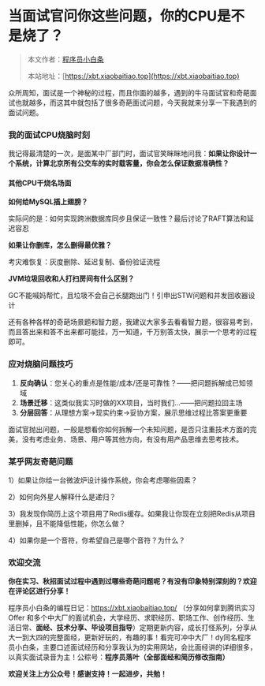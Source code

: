 # 当面试官问你这些问题，你的CPU是不是烧了？

> 本文作者：[程序员小白条](https://github.com/luoye6)
>
> 本站地址：[https://xbt.xiaobaitiao.top](https://xbt.xiaobaitiao.top)

众所周知，面试是一个神秘的过程，而且你面的越多，遇到的牛马面试官和奇葩面试也就越多，而这其中就包括了很多奇葩面试问题，今天我就来分享一下我遇到的面试问题。

### 我的面试CPU烧脑时刻

我记得最清楚的一次，是面某中厂部门时，面试官笑眯眯地问我：**如果让你设计一个系统，计算北京所有公交车的实时载客量，你会怎么保证数据准确性？**

#### **其他CPU干烧名场面**

**如何给MySQL插上翅膀？**

实际问的是：如何实现跨洲数据库同步且保证一致性？最后讨论了RAFT算法和延迟容忍

**如果让你删库，怎么删得最优雅？**

考灾难恢复：灰度删除、延迟复制、备份验证流程

**JVM垃圾回收和人打扫房间有什么区别？**

GC不能喊妈帮忙，且垃圾不会自己长腿跑出门！引申出STW问题和并发回收器设计

还有各种各样的奇葩场景题和智力题，我建议大家多去看看智力题，很容易考到，而且答出来和答不出来都可能挂，万一知道，千万别答太快，展示一个思考的过程即可。

### 应对烧脑问题技巧

1. **反向确认**：您关心的重点是性能/成本/还是可靠性？——把问题拆解成已知领域
2. **场景迁移**：这类似我实习时做的XX项目，当时我们...——把问题拉回主场
3. **分层回答**：从理想方案→现实约束→妥协方案，展示思维过程比答案更重要

面试官抛出问题，一般是想看你如何拆解一个未知问题，是否只注重技术方面的完美，没有考虑业务、场景、用户等其他方向，有没有用产品思维去思考技术。

### 某乎网友奇葩问题

1）如果让你给一台微波炉设计操作系统，你会考虑哪些因素？

2）如何向外星人解释什么是递归？

3）我发现你简历上这个项目用了Redis缓存。如果我让你现在立刻把Redis从项目里删掉，且不能降低性能，你怎么做？

4）如果你是一个音符，你希望自己是哪个音符？为什么？



### 欢迎交流

**你在实习、秋招面试过程中遇到过哪些奇葩问题呢？有没有印象特别深刻的？欢迎在评论区进行分享！**



程序员小白条的编程日记：https://xbt.xiaobaitiao.top/ （分享如何拿到腾讯实习 Offer 和多个中大厂的面试机会，大学经历、求职经历、职场工作、创作经历、生活日常、**面经、技术分享、毕设项目指导**）定期更新内容，成长打怪系列，分享从大一到大四的完整面经，更新好玩的，有趣的事！看完可冲中大厂！dy同名程序员小白条，主要口述面试经历和分享我认为的实用网站，会比面经讲的详细很多，以真实面试录音为主！公粽号：**程序员落叶（全部面经和简历修改指南）**

**欢迎关注上方公众号！感谢支持！一起进步，共勉！**